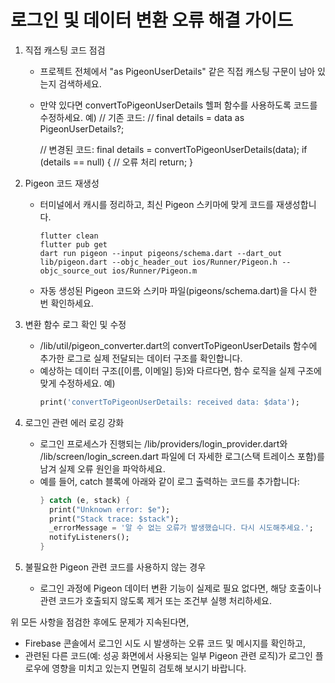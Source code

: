 # 로그인 및 데이터 변환 오류 해결 가이드

1. 직접 캐스팅 코드 점검
   - 프로젝트 전체에서 "as PigeonUserDetails" 같은 직접 캐스팅 구문이 남아 있는지 검색하세요.
   - 만약 있다면 convertToPigeonUserDetails 헬퍼 함수를 사용하도록 코드를 수정하세요.
     예)
       // 기존 코드:
       // final details = data as PigeonUserDetails?;
       
       // 변경된 코드:
       final details = convertToPigeonUserDetails(data);
       if (details == null) {
         // 오류 처리
         return;
       }

2. Pigeon 코드 재생성
   - 터미널에서 캐시를 정리하고, 최신 Pigeon 스키마에 맞게 코드를 재생성합니다.
     ```
     flutter clean
     flutter pub get
     dart run pigeon --input pigeons/schema.dart --dart_out lib/pigeon.dart --objc_header_out ios/Runner/Pigeon.h --objc_source_out ios/Runner/Pigeon.m
     ```
   - 자동 생성된 Pigeon 코드와 스키마 파일(pigeons/schema.dart)을 다시 한 번 확인하세요.

3. 변환 함수 로그 확인 및 수정
   - /lib/util/pigeon_converter.dart의 convertToPigeonUserDetails 함수에 추가한 로그로 실제 전달되는 데이터 구조를 확인합니다.
   - 예상하는 데이터 구조([이름, 이메일] 등)와 다르다면, 함수 로직을 실제 구조에 맞게 수정하세요.
     예)
       ```dart
       print('convertToPigeonUserDetails: received data: $data');
       ```
       
4. 로그인 관련 에러 로깅 강화
   - 로그인 프로세스가 진행되는 /lib/providers/login_provider.dart와 /lib/screen/login_screen.dart 파일에 더 자세한 로그(스택 트레이스 포함)를 남겨 실제 오류 원인을 파악하세요.
   - 예를 들어, catch 블록에 아래와 같이 로그 출력하는 코드를 추가합니다:
       ```dart
       } catch (e, stack) {
         print("Unknown error: $e");
         print("Stack trace: $stack");
         _errorMessage = '알 수 없는 오류가 발생했습니다. 다시 시도해주세요.';
         notifyListeners();
       }
       ```

5. 불필요한 Pigeon 관련 코드를 사용하지 않는 경우
   - 로그인 과정에 Pigeon 데이터 변환 기능이 실제로 필요 없다면, 해당 호출이나 관련 코드가 호출되지 않도록 제거 또는 조건부 실행 처리하세요.

위 모든 사항을 점검한 후에도 문제가 지속된다면,
- Firebase 콘솔에서 로그인 시도 시 발생하는 오류 코드 및 메시지를 확인하고,
- 관련된 다른 코드(예: 성공 화면에서 사용되는 일부 Pigeon 관련 로직)가 로그인 플로우에 영향을 미치고 있는지 면밀히 검토해 보시기 바랍니다.
